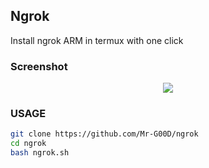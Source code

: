 ## Ngrok

Install ngrok ARM in termux with one click

### Screenshot

<p align="center"><img src="https://i.ibb.co/ZfR2qGQ/IMG-20200807-143559.jpg"></p>

### USAGE

```bash
git clone https://github.com/Mr-G00D/ngrok
cd ngrok
bash ngrok.sh
```






